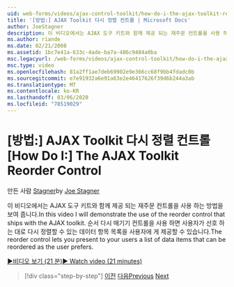 ```yaml
---
uid: web-forms/videos/ajax-control-toolkit/how-do-i-the-ajax-toolkit-reorder-control
title: '[방법:] AJAX Toolkit 다시 정렬 컨트롤 | Microsoft Docs'
author: JoeStagner
description: 이 비디오에서는 AJAX 도구 키트와 함께 제공 되는 재주문 컨트롤을 사용 하는 방법을 보여 줍니다. 순서 바꾸기 컨트롤을 사용 하면 사용자에 게 list o ...
ms.author: riande
ms.date: 02/21/2008
ms.assetid: 1bc7e41a-633c-4ade-ba7a-486c9484a0ba
msc.legacyurl: /web-forms/videos/ajax-control-toolkit/how-do-i-the-ajax-toolkit-reorder-control
msc.type: video
ms.openlocfilehash: 81a2ff1ae7deb69902e9e366cc68f9bb4fdadc0b
ms.sourcegitcommit: e7e91932a6e91a63e2e46417626f39d6b244a3ab
ms.translationtype: MT
ms.contentlocale: ko-KR
ms.lasthandoff: 03/06/2020
ms.locfileid: "78519029"
---
```

# <a name="how-do-i-the-ajax-toolkit-reorder-control"></a><span data-ttu-id="4cf85-104">[방법:] AJAX Toolkit 다시 정렬 컨트롤</span><span class="sxs-lookup"><span data-stu-id="4cf85-104">[How Do I:] The AJAX Toolkit Reorder Control</span></span>

<span data-ttu-id="4cf85-105">만든 사람 [Stagner](https://github.com/JoeStagner)</span><span class="sxs-lookup"><span data-stu-id="4cf85-105">by [Joe Stagner](https://github.com/JoeStagner)</span></span>

<span data-ttu-id="4cf85-106">이 비디오에서는 AJAX 도구 키트와 함께 제공 되는 재주문 컨트롤을 사용 하는 방법을 보여 줍니다.</span><span class="sxs-lookup"><span data-stu-id="4cf85-106">In this video I will demonstrate the use of the reorder control that ships with the AJAX toolkit.</span></span> <span data-ttu-id="4cf85-107">순서 다시 매기기 컨트롤을 사용 하면 사용자가 선호 하는 대로 다시 정렬할 수 있는 데이터 항목 목록을 사용자에 게 제공할 수 있습니다.</span><span class="sxs-lookup"><span data-stu-id="4cf85-107">The reorder control lets you present to your users a list of data items that can be reordered as the user prefers.</span></span>

[<span data-ttu-id="4cf85-108">&#9654;비디오 보기 (21 분)</span><span class="sxs-lookup"><span data-stu-id="4cf85-108">&#9654; Watch video (21 minutes)</span></span>](https://channel9.msdn.com/Blogs/ASP-NET-Site-Videos/how-do-i-the-ajax-toolkit-reorder-control)

> [!div class="step-by-step"]
> <span data-ttu-id="4cf85-109">[이전](how-do-i-use-the-aspnet-ajax-updatepanelanimation-extender.md)
> [다음](utilize-the-ajax-rating-control-in-the-aspnet-toolkit.md)</span><span class="sxs-lookup"><span data-stu-id="4cf85-109">[Previous](how-do-i-use-the-aspnet-ajax-updatepanelanimation-extender.md)
[Next](utilize-the-ajax-rating-control-in-the-aspnet-toolkit.md)</span></span>
